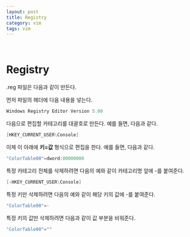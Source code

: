 ```yaml
---
layout: post
title: Registry
category: vim
tags: vim
---
```


&nbsp;

# Registry

.reg 파일은 다음과 같이 만든다.

먼저 파일의 헤더에 다음 내용을 넣는다.

```powershell
Windows Registry Editor Version 5.00
```



다음으로 편집할 카테고리를 대괄호로 만든다. 예를 들면, 다음과 같다.

```powershell
[HKEY_CURRENT_USER\Console]
```

이제 이 아래에 **키=값** 형식으로 편집을 한다. 예를 들면, 다음과 같다.

```powershell
"ColorTable00"=dword:00000000
```



특정 카테고리 전체를 삭제하려면 다음의 예와 같이 카테고리명 앞에 -를 붙여준다.

```powershell
[-HKEY_CURRENT_USER\Console]
```

특정 키만 삭제하려면 다음의 예와 같이 해당 키의 값에 -를 붙여준다.

```powershell
"ColorTable00"=-
```

특정 키의 값만 삭제하려면 다음과 같이 값 부분을 비워준다.

```powershell
"ColorTable00"=""
```

